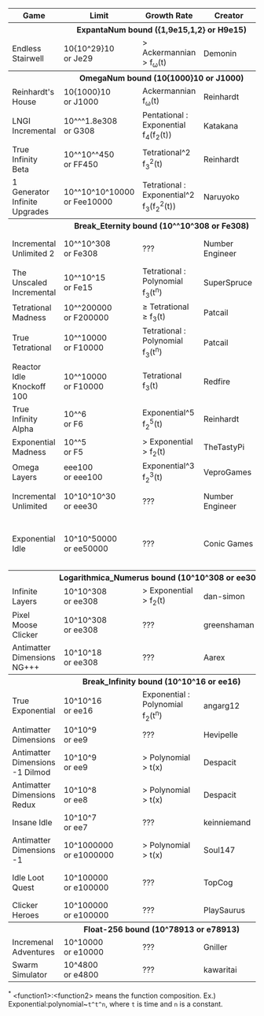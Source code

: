 <table>
    <tr> <th>Game</th> <th>Limit</th> <th>Growth Rate</th> <th>Creator</th> <th>Links</th> </tr>
    <tr> <th colspan=5>ExpantaNum bound ({1,9e15,1,2} or H9e15)</th> </tr>
    <tr>
        <td> Endless Stairwell </td>
        <td> 10{10^29}10 <br> or Je29 </td>
        <td> &gt; Ackermannian <br> &gt; f<sub>ω</sub>(t) </td>
        <td> Demonin </td>
        <td> 
            <a href="https://demonins-item-shop.demonin.repl.co/games/endlessStairwell/"> Web (Repl) </a> 
        </td>
    </tr>
    <tr> <th colspan=5>OmegaNum bound (10{1000}10 or J1000)</th> </tr>
    <tr>
        <td> Reinhardt's House </td>
        <td> 10{1000}10 <br> or J1000 </td>
        <td> Ackermannian <br> f<sub>ω</sub>(t) </td>
        <td> Reinhardt </td>
        <td> 
            <a href="https://reinhardt-c.github.io/ReinHouse/"> Web (Github) </a> 
        </td>
    </tr>
    <tr>
        <td> LNGI Incremental </td>
        <td> 10^^^1.8e308 <br> or G308 </td>
        <td> Pentational : Exponential <br> f<sub>4</sub>(f<sub>2</sub>(t)) </td>
        <td> Katakana </td>
        <td> 
            <a href="https://lngi-incremental.glitch.me/"> Web (Glitch) </a> 
        </td>
    </tr>
    <tr>
        <td> True Infinity Beta </td>
        <td> 10^^10^^450 <br> or FF450 </td>
        <td> Tetrational^2 <br> f<sub>3</sub><sup>2</sup>(t) </td>
        <td> Reinhardt </td>
        <td> 
            <a href="https://reinhardt-c.github.io/TrueInfinity/beta"> Web (Github Pages) </a> 
        </td>
    </tr>
    <tr>
        <td> 1 Generator Infinite Upgrades </td>
        <td> 10^^10^10^10000 <br> or Fee10000 </td>
        <td> Tetrational : Exponential^2 <br> f<sub>3</sub>(f<sub>2</sub><sup>2</sup>(t)) </td>
        <td> Naruyoko </td>
        <td> 
            <a href="https://naruyoko.github.io/one-generator--infinite-upgrades/"> Web (Github Pages) </a> 
        </td>
    </tr>
    <tr> <th colspan=5>Break_Eternity bound (10^^10^308 or Fe308)</th> </tr>
    <tr>
        <td> Incremental Unlimited 2 </td>
        <td> 10^^10^308 <br> or Fe308 </td>
        <td> ??? </td>
        <td> Number Engineer </td>
        <td> 
            <a href="https://play.google.com/store/apps/details?id=numberengineer.com.incrementalunlimited"> Android (Google Play) </a> 
        </td>
    </tr>
    <tr>
        <td> The Unscaled Incremental </td>
        <td> 10^^10^15 <br> or Fe15 </td>
        <td> Tetrational : Polynomial <br> f<sub>3</sub>(t<sup>n</sup>) </td>
        <td> SuperSpruce </td>
        <td> 
            <a href="https://superspruce.github.io/TheUnscaledIncremental/"> Web (Github Pages) </a> 
        </td>
    </tr>
    <tr>
        <td> Tetrational Madness </td>
        <td> 10^^200000 <br> or F200000 </td>
        <td> ≥ Tetrational <br> ≥ f<sub>3</sub>(t) </td>
        <td> Patcail </td>
        <td> 
            <a href="https://scratch.mit.edu/projects/341525196/"> Web (Scratch) </a> 
        </td>
    </tr>
    <tr>
        <td> True Tetrational </td>
        <td> 10^^10000 <br> or F10000 </td>
        <td> Tetrational : Polynomial <br> f<sub>3</sub>(t<sup>n</sup>) </td>
        <td> Patcail </td>
        <td> 
            <a href="https://scratch.mit.edu/projects/310919497/"> Web (Scratch) </a> 
        </td>
    </tr>
    <tr>
        <td> Reactor Idle Knockoff 100 </td>
        <td> 10^^10000 <br> or F10000 </td>
        <td> Tetrational <br> f<sub>3</sub>(t) </td>
        <td> Redfire </td>
        <td> 
            <a href="https://redfire75369.github.io/Reactor-Idle-Knockoff-100/"> Web (Github Pages) </a> 
        </td>
    </tr>
    <tr>
        <td> True Infinity Alpha </td>
        <td> 10^^6 <br> or F6 </td>
        <td> Exponential^5 <br> f<sub>2</sub><sup>5</sup>(t) </td>
        <td> Reinhardt </td>
        <td> 
            <a href="https://reinhardt-c.github.io/TrueInfinity/alpha/"> Web (Github Pages) </a> 
        </td>
    </tr>
    <tr>
        <td> Exponential Madness </td>
        <td> 10^^5 <br> or F5 </td>
        <td> &gt; Exponential <br> &gt; f<sub>2</sub>(t) </td>
        <td> TheTastyPi </td>
        <td> 
            <a href="https://thetastypi.github.io/Exponential-Madness/"> Web (Github Pages) </a> 
        </td>
    </tr>
    <tr>
        <td> Omega Layers </td>
        <td> eee100 <br> or eee100 </td>
        <td> Exponential^3 <br> f<sub>2</sub><sup>3</sup>(t) </td>
        <td> VeproGames </td>
        <td> 
            <a href="https://veprogames.github.io/omega-layers/"> Web (Github Pages) </a> 
        </td>
    </tr>
    <tr>
        <td> Incremental Unlimited </td>
        <td> 10^10^10^30 <br> or eee30 </td>
        <td> ??? </td>
        <td> Number Engineer </td>
        <td> 
            <a href="https://play.google.com/store/apps/details?id=com.antoine.mathematician.oddlittlegame"> Android (Google Play) </a> 
        </td>
    </tr>
    <tr>
        <td> Exponential Idle </td>
        <td> 10^10^50000 <br> or ee50000 </td>
        <td> ??? </td>
        <td> Conic Games </td>
        <td> 
            <a href="https://play.google.com/store/apps/details?id=com.conicgames.exponentialidle"> Android (Google Play) </a> <br>
            <a href="https://apps.apple.com/us/app/exponential-idle/id1538487382"> iOS (App Store) </a>
        </td>
    </tr>
    <tr> <th colspan=5>Logarithmica_Numerus bound (10^10^308 or ee308)</th> </tr>
    <tr>
        <td> Infinite Layers </td>
        <td> 10^10^308 <br> or ee308 </td>
        <td> &gt; Exponential <br> &gt; f<sub>2</sub>(t) </td>
        <td> dan-simon </td>
        <td> 
            <a href="https://dan-simon.github.io/misc/b2/"> Web (Github Pages) </a> 
        </td>
    </tr>
    <tr>
        <td> Pixel Moose Clicker </td>
        <td> 10^10^308 <br> or ee308 </td>
        <td> ??? </td>
        <td> greenshaman </td>
        <td> 
            <a href="https://scratch.mit.edu/projects/337681661/"> Web (Scratch) </a> 
        </td>
    </tr>
    <tr>
        <td> Antimatter Dimensions NG+++ </td>
        <td> 10^10^18 <br> or ee308 </td>
        <td> ??? </td>
        <td> Aarex </td>
        <td> 
            <a href="https://raw.githack.com/aarextiaokhiao/IvarK.github.io/master/"> Web (Githack) </a> 
        </td>
    </tr>
    <tr> <th colspan=5>Break_Infinity bound (10^10^16 or ee16)</th> </tr>
    <tr>
        <td> True Exponential </td>
        <td> 10^10^16 <br> or ee16 </td>
        <td> Exponential : Polynomial <br> f<sub>2</sub>(t<sup>n</sup>) </td>
        <td> angarg12 </td>
        <td> 
            <a href="https://angarg12.github.io/TrueExponential/"> Web (Github Pages) </a> 
        </td>
    </tr>
    <tr>
        <td> Antimatter Dimensions </td>
        <td> 10^10^9 <br> or ee9 </td>
        <td> ??? </td>
        <td> Hevipelle </td>
        <td> 
            <a href="http://ivark.github.io/"> Web (Github Pages) </a> 
        </td>
    </tr>
    <tr>
        <td> Antimatter Dimensions -1 Dilmod </td>
        <td> 10^10^9 <br> or ee9 </td>
        <td> &gt; Polynomial <br> &gt; t(x) </td>
        <td> Despacit </td>
        <td> 
            <a href="https://dilmod.glitch.me/"> Web (Glitch) </a> 
        </td>
    </tr>
    <tr>
        <td> Antimatter Dimensions Redux </td>
        <td> 10^10^8 <br> or ee8 </td>
        <td> &gt; Polynomial <br> &gt; t(x) </td>
        <td> Despacit </td>
        <td> 
            <a href="https://ad2-thing.glitch.me/"> Web (Glitch) </a> 
        </td>
    </tr>
    <tr>
        <td> Insane Idle </td>
        <td> 10^10^7 <br> or ee7 </td>
        <td> ??? </td>
        <td> keinniemand </td>
        <td> 
            <a href="https://keinniemand.github.io/InsaneIdle/"> Web (Github Pages) </a> 
        </td>
    </tr>
    <tr>
        <td> Antimatter Dimensions -1 </td>
        <td> 10^1000000 <br> or e1000000 </td>
        <td> &gt; Polynomial <br> &gt; t(x) </td>
        <td> Soul147 </td>
        <td> 
            <a href="https://raw.githack.com/Soul147/soul147.github.io/beta-testing/Antimatter%20Dimensions%20II/index.html"> Web (Githack) </a> 
        </td>
    </tr>
    <tr>
        <td> Idle Loot Quest </td>
        <td> 10^100000 <br> or e100000 </td>
        <td> ??? </td>
        <td> TopCog </td>
        <td> 
            <a href="https://play.google.com/store/apps/details?id=com.topcog.idlelootquest"> Android (Google Play) </a> 
        </td>
    </tr>
    <tr>
        <td> Clicker Heroes </td>
        <td> 10^100000 <br> or e100000 </td>
        <td> ??? </td>
        <td> PlaySaurus </td>
        <td> 
            <a href="https://www.clickerheroes.com/"> Web </a> 
        </td>
    </tr>
    <tr> <th colspan=5>Float-256 bound (10^78913 or e78913)</th> </tr>
    <tr>
        <td> Incremenal Adventures </td>
        <td> 10^10000 <br> or e10000 </td>
        <td> ??? </td>
        <td> Gniller </td>
        <td> 
            <a href="https://www.kongregate.com/games/Gniller/incremental-adventures"> Web (Kongregate) </a> 
        </td>
    </tr>
    <tr>
        <td> Swarm Simulator </td>
        <td> 10^4800 <br> or e4800 </td>
        <td> ??? </td>
        <td> kawaritai </td>
        <td> 
            <a href="https://www.swarmsim.com/"> Web </a> 
        </td>
    </tr>
</table>

<sup>\*</sup> \<function1>:\<function2> means the function composition. Ex.) Exponential:polynomial~`t^t^n`, where `t` is time and `n` is a constant.
